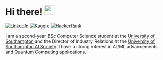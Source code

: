 # Hi there! <img src="https://raw.githubusercontent.com/MartinHeinz/MartinHeinz/master/wave.gif" width="30px">

[![LinkedIn](https://img.shields.io/badge/LinkedIn-%230077B5.svg?&style=for-the-badge&logo=Linkedin&logoColor=white)](https://www.linkedin.com/in/GiovanniArcudi)
[![Kaggle](https://img.shields.io/badge/kaggle-%2320BEFF.svg?&style=for-the-badge&logo=kaggle&logoColor=white)](https://www.kaggle.com/GiovanniArcudi)
[![HackerRank](https://img.shields.io/badge/HackerRank-%232EC866.svg?&style=for-the-badge&logo=HackerRank&logoColor=white)](https://www.hackerrank.com/GiovanniArcudi)

I am a second-year BSc Computer Science student at the [University of Southampton](https://www.southampton.ac.uk/) and the Director of Industry Relations at the [University of Southampton AI Society](https://linktr.ee/USAIS). I have a strong interest in AI/ML advancements and Quantum Computing applications. 
